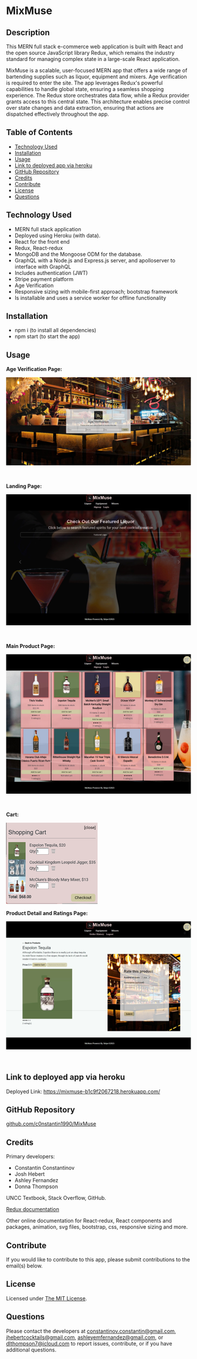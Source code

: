 # **MixMuse**

## **Description**

This MERN full stack e-commerce web application is built with React and the open source JavaScript library Redux, which remains the industry standard for managing complex state in a large-scale React application. 

MixMuse is a scalable, user-focused MERN app that offers a wide range of bartending supplies such as liquor, equipment and mixers. Age verification is required to enter the site. The app leverages Redux's powerful capabilities to handle global state, ensuring a seamless shopping experience. The Redux store orchestrates data flow, while a Redux provider grants access to this central state. This architecture enables precise control over state changes and data extraction, ensuring that actions are dispatched effectively throughout the app.


## **Table of Contents**
- [Technology Used](#technology-used)
- [Installation](#installation)
- [Usage](#usage)
- [Link to deployed app via heroku](#link-to-deployed-app-via-heroku)
- [GitHub Repository](#github-repository)
- [Credits](#credits)
- [Contribute](#contribute)
- [License](#license)
- [Questions](#questions)


 ## **Technology Used**
* MERN full stack application
* Deployed using Heroku (with data).
* React for the front end
* Redux, React-redux
* MongoDB and the Mongoose ODM for the database.
* GraphQL with a Node.js and Express.js server, and apolloserver to interface with GraphQL
* Includes authentication (JWT)
* Stripe payment platform
* Age Verification
* Responsive sizing with mobile-first approach; bootstrap framework
* Is installable and uses a service worker for offline functionality


## **Installation**

- npm i (to install all dependencies)
- npm start (to start the app)

## **Usage**

**Age Verification Page:**  

![Age Verification Page](/client/src/assets/images/ageVerification.png)

<br />

**Landing Page:**  

![Landing Page](/client/src/assets/images/landingPage.jpeg)

<br />

**Main Product Page:**  

![Main Product Page](/client/src/assets/images/mainProductPage.jpeg)

<br />

**Cart:**  

<img src="./client/src/assets/images/cart.png" width=250 />  

<br />

**Product Detail and Ratings Page:**  

![Product Detail and Ratings Page](/client/src/assets/images/productDetailAndRatings.jpeg)

<br />

## **Link to deployed app via heroku**

Deployed Link: https://mixmuse-b1c9f2067218.herokuapp.com/

## **GitHub Repository** 
  [github.com/c0nstantin1990/MixMuse](https://github.com/c0nstantin1990/MixMuse)

## **Credits**
Primary developers: 
* Constantin Constantinov
* Josh Hebert
* Ashley Fernandez
* Donna Thompson

UNCC Textbook, Stack Overflow, GitHub.

[Redux documentation](https://redux.js.org/)

Other online documentation for React-redux, React components and packages, animation, svg files, bootstrap, css, responsive sizing and more.

## **Contribute**
If you would like to contribute to this app, please submit contributions to the email(s) below.

## **License**
Licensed under [The MIT License](https://opensource.org/licenses/MIT).

## **Questions**
Please contact the developers at constantinov.constantin@gmail.com, jhebertcocktails@gmail.com, ashleyemfernandez@gmail.com, or dlthompson7@icloud.com to report issues, contribute, or if you have additional questions.
